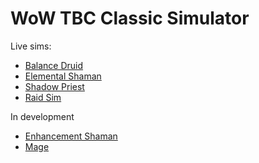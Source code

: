 # WoW TBC Classic Simulator

Live sims:
 - [Balance Druid](https://wowsims.github.io/tbc/balance_druid/ "https://wowsims.github.io/tbc/balance_druid/")
 - [Elemental Shaman](https://wowsims.github.io/tbc/elemental_shaman/ "https://wowsims.github.io/tbc/elemental_shaman/")
 - [Shadow Priest](https://wowsims.github.io/tbc/shadow_priest/ "https://wowsims.github.io/tbc/shadow_priest/")
 - [Raid Sim](https://wowsims.github.io/tbc/raid/ "https://wowsims.github.io/tbc/raid/")

In development
 - [Enhancement Shaman](https://wowsims.github.io/tbc/enhancement_shaman/ "https://wowsims.github.io/tbc/enhancement_shaman/")
 - [Mage](https://wowsims.github.io/tbc/mage/ "https://wowsims.github.io/tbc/mage/")